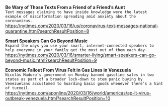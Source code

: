 **Be Wary of Those Texts From a Friend of a Friend’s Aunt**\
`Text messages claiming to have inside knowledge were the latest example of misinformation spreading amid anxiety about the coronavirus.`\
https://nytimes.com/2020/03/16/us/coronavirus-text-messages-national-quarantine.html?searchResultPosition=8

**Smart Speakers Can Go Beyond Music**\
`Expand the ways you use your smart, internet-connected speakers to help everyone in your family get the most out of them each day.`\
https://nytimes.com/2020/03/16/smarter-living/smart-speakers-can-go-beyond-music.html?searchResultPosition=9

**Economic Fallout From Virus Felt in Gas Lines in Venezuela**\
`Nicolás Maduro’s government on Monday banned gasoline sales in two states as part of a broader lock-down to stem panic buying by Venezuelans accustomed to hoarding basic goods whenever there’s a hint of turmoil.`\
https://nytimes.com/aponline/2020/03/16/world/americas/ap-lt-virus-outbreak-venezuela.html?searchResultPosition=10

